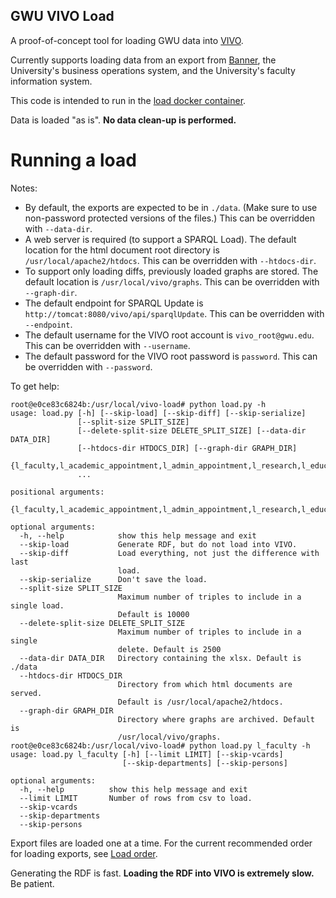 GWU VIVO Load
-------------

A proof-of-concept tool for loading GWU data into [VIVO](http://vivoweb.org).
 
Currently supports loading data from an export from [Banner](https://banweb.gwu.edu), 
the University's business operations system, and the University's faculty information 
system.

This code is intended to run in the [load docker container](https://github.com/gwu-libraries/vivo-docker).

Data is loaded "as is".  **No data clean-up is performed.**

Running a load
===========
Notes:

* By default, the exports are expected to be in `./data`.  (Make sure to use 
non-password protected versions of the files.)  This can be overridden with `--data-dir`.
* A web server is required (to support a SPARQL Load).  The default location for the 
html document root directory is `/usr/local/apache2/htdocs`.  This can be overridden with `--htdocs-dir`.
* To support only loading diffs, previously loaded graphs are stored.  The default location is `/usr/local/vivo/graphs`.
This can be overridden with `--graph-dir`.
* The default endpoint for SPARQL Update is `http://tomcat:8080/vivo/api/sparqlUpdate`.  This can be overridden with `--endpoint`.
* The default username for the VIVO root account is `vivo_root@gwu.edu`.  This can be overridden with `--username`.
* The default password for the VIVO root password is `password`.  This can be overridden with `--password`.

To get help:

```
root@e0ce83c6824b:/usr/local/vivo-load# python load.py -h
usage: load.py [-h] [--skip-load] [--skip-diff] [--skip-serialize]
               [--split-size SPLIT_SIZE]
               [--delete-split-size DELETE_SPLIT_SIZE] [--data-dir DATA_DIR]
               [--htdocs-dir HTDOCS_DIR] [--graph-dir GRAPH_DIR]
               {l_faculty,l_academic_appointment,l_admin_appointment,l_research,l_education,l_courses,l_service,b_orgn,b_college,b_department,b_demographic,b_emplappt,b_acadappt,b_courses}
               ...

positional arguments:
  {l_faculty,l_academic_appointment,l_admin_appointment,l_research,l_education,l_courses,l_service,b_orgn,b_college,b_department,b_demographic,b_emplappt,b_acadappt,b_courses}

optional arguments:
  -h, --help            show this help message and exit
  --skip-load           Generate RDF, but do not load into VIVO.
  --skip-diff           Load everything, not just the difference with last
                        load.
  --skip-serialize      Don't save the load.
  --split-size SPLIT_SIZE
                        Maximum number of triples to include in a single load.
                        Default is 10000
  --delete-split-size DELETE_SPLIT_SIZE
                        Maximum number of triples to include in a single
                        delete. Default is 2500
  --data-dir DATA_DIR   Directory containing the xlsx. Default is ./data
  --htdocs-dir HTDOCS_DIR
                        Directory from which html documents are served.
                        Default is /usr/local/apache2/htdocs.
  --graph-dir GRAPH_DIR
                        Directory where graphs are archived. Default is
                        /usr/local/vivo/graphs.
root@e0ce83c6824b:/usr/local/vivo-load# python load.py l_faculty -h
usage: load.py l_faculty [-h] [--limit LIMIT] [--skip-vcards]
                         [--skip-departments] [--skip-persons]

optional arguments:
  -h, --help          show this help message and exit
  --limit LIMIT       Number of rows from csv to load.
  --skip-vcards
  --skip-departments
  --skip-persons

```

Export files are loaded one at a time.  For the current recommended order for loading exports, see 
[Load order](https://github.com/gwu-libraries/vivo-load/wiki/Load-order).

Generating the RDF is fast.  **Loading the RDF into VIVO is extremely slow.**  Be patient.

